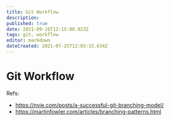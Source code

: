 ```yaml
---
title: Git Workflow
description: 
published: true
date: 2021-09-16T12:15:00.923Z
tags: git, workflow
editor: markdown
dateCreated: 2021-07-25T12:03:15.634Z
---
```


# Git Workflow

Refs:

- https://nvie.com/posts/a-successful-git-branching-model/
- https://martinfowler.com/articles/branching-patterns.html
